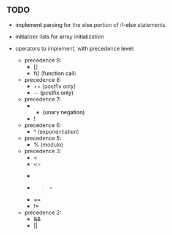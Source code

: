 ## TODO

- implement parsing for the else portion of if-else statements

- initializer lists for array initialization

- operators to implement, with precedence level:
    - precedence 9:
        - []
        - f() (function call)
    - precedence 8:
        - ++ (postfix only)
        - -- (postfix only)
    - precedence 7:
        - - (unary negation)
        - !
    - precedence 6:
        - ^ (exponentiation)
    - precedence 5:
        - % (modulo)
    - precedence 3:
        - <
        - <=
        - >
        - >=
        - ==
        - !=
    - precedence 2:
        - &&
        - ||

